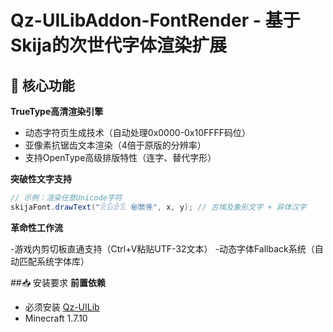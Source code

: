 # Qz-UILibAddon-FontRender - 基于Skija的次世代字体渲染扩展

## 🚀 核心功能

**TrueType高清渲染引擎**
- 动态字符页生成技术（自动处理0x0000-0x10FFFF码位）
- 亚像素抗锯齿文本渲染（4倍于原版的分辨率）
- 支持OpenType高级排版特性（连字、替代字形）

**突破性文字支持**
```java
// 示例：渲染任意Unicode字符
skijaFont.drawText("𓀀𓀁𓀂𓀃 ㊙🈲🉐", x, y); // 古埃及象形文字 + 异体汉字
```

**革命性工作流​​**

-游戏内剪切板直通支持（Ctrl+V粘贴UTF-32文本）
-动态字体Fallback系统（自动匹配系统字体库）

##📥 安装要求
**前置依赖**
- 必须安装 [Qz-UILib](https://github.com/QuanhuZeYu/Qz-UILib)
- Minecraft 1.7.10

